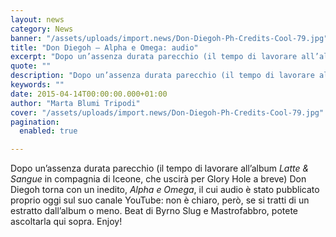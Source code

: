 ```yaml
---
layout: news
category: News
banner: "/assets/uploads/import.news/Don-Diegoh-Ph-Credits-Cool-79.jpg"
title: "Don Diegoh – Alpha e Omega: audio"
excerpt: "Dopo un’assenza durata parecchio (il tempo di lavorare all’album Latte & Sangue in compagnia di Iceone, che uscirà per Glory Hole a breve) Don Diegoh torna con un inedito, Alpha e Omega, il cui audio è stato pubblicato proprio oggi sul suo canale YouTube: non è chiaro, però, se si tratti di un estratto dall’album o [&hellip"
quote: ""
description: "Dopo un’assenza durata parecchio (il tempo di lavorare all’album Latte & Sangue in compagnia di Iceone, che uscirà per Glory Hole a breve) Don Diegoh torna con un inedito, Alpha e Omega, il cui audio è stato pubblicato proprio oggi sul suo canale YouTube: non è chiaro, però, se si tratti di un estratto dall’album o [&hellip"
keywords: ""
date: 2015-04-14T00:00:00.000+01:00
author: "Marta Blumi Tripodi"
cover: "/assets/uploads/import.news/Don-Diegoh-Ph-Credits-Cool-79.jpg"
pagination:
  enabled: true

---
```


Dopo un’assenza durata parecchio (il tempo di lavorare all’album _Latte & Sangue_ in compagnia di Iceone, che uscirà per Glory Hole a breve) Don Diegoh torna con un inedito, _Alpha e Omega_, il cui audio è stato pubblicato proprio oggi sul suo canale YouTube: non è chiaro, però, se si tratti di un estratto dall’album o meno. Beat di Byrno Slug e Mastrofabbro, potete ascoltarla qui sopra. Enjoy!